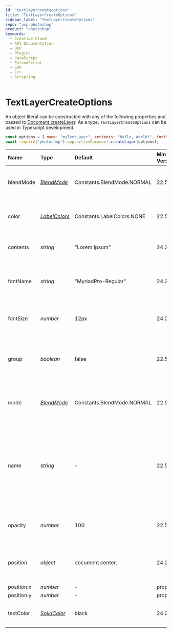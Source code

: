 ```yaml
---
id: "textlayercreateoptions"
title: "TextLayerCreateOptions"
sidebar_label: "TextLayerCreateOptions"
repo: "uxp-photoshop"
product: "photoshop"
keywords:
  - Creative Cloud
  - API Documentation
  - UXP
  - Plugins
  - JavaScript
  - ExtendScript
  - SDK
  - C++
  - Scripting
---
```


# TextLayerCreateOptions

An object literal can be constructed with any of the following properties
and passed to [Document.createLayer](/ps_reference/classes/document/#createlayer).
As a type, `TextLayerCreateOptions` can be used in Typescript development.

```javascript
const options = { name: "myTextLayer", contents: "Hello, World!", fontSize: 24, position: {x: 200, y: 300} };
await require('photoshop').app.activeDocument.createLayer(options);
```

| Name | Type | Default | Min Version | Description |
| :------ | :------ | :------ | :------ | :------ |
| blendMode | [*BlendMode*](/ps_reference/modules/constants/#blendmode) | Constants.BlendMode.NORMAL | 22.5 | Blend mode of the newly created layer or group. |
| color | [*LabelColors*](/ps_reference/modules/constants/#labelcolors) | Constants.LabelColors.NONE | 22.5 | Label color of the newly created layer or group. |
| contents | *string* | &quot;Lorem Ipsum&quot; | 24.2 | Text content of the newly created text layer. |
| fontName | *string* | &quot;MyriadPro-Regular&quot; | 24.2 | Font PostScript name of the newly created text layer. |
| fontSize | *number* | 12px | 24.2 | Font size of the newly created text layer in pixels. |
| group | *boolean* | false | 22.5 | Whether to use previous layer to create clipping mask. |
| mode | [*BlendMode*](/ps_reference/modules/constants/#blendmode) | Constants.BlendMode.NORMAL | 22.5 | Deprecated, please use &#x60;blendMode&#x60; above as it will override this value. |
| name | *string* | - | 22.5 | Name of the newly created layer. If no value is provided, then a name will be generated following the template, &quot;Layer #&quot;. |
| opacity | *number* | 100 | 22.5 | Opacity of the newly created layer or group. |
| position | *object* | document center. | 24.2 | Insertion coordinates of the newly created text layer, in pixels |
| position.x | *number* | - | prop??? | - |
| position.y | *number* | - | prop??? | - |
| textColor | [*SolidColor*](/ps_reference/classes/solidcolor/) | black | 24.2 | Text color of the newly created text layer. |

